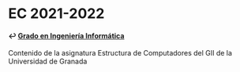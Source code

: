 # EC 2021-2022
#### ↩️ [Grado en Ingeniería Informática](https://github.com/clarasdfgh/GII)

Contenido de la asignatura Estructura de Computadores del GII de la Universidad de Granada
